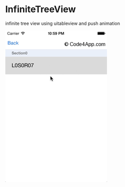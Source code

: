 InfiniteTreeView
================

infinite tree view using uitableview and push animation

<img width="320px;" height="478px;" src="https://raw.githubusercontent.com/heavensword/InfiniteTreeView/master/ScreenShots/demo.gif" alt="Demo"></img>
